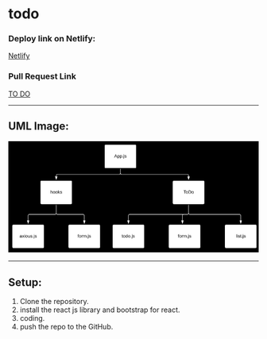 # todo

### Deploy link on Netlify:

[Netlify](https://60a2a13aaa73e3008a9d09a8--haneentodo.netlify.app/)

### Pull Request Link

[TO DO](https://github.com/HaneenKh88/todo/pull/4)

****************************************************************************************************

## UML Image:

![UML](https://github.com/HaneenKh88/todo/blob/main/assests/lab32.png)


****************************************************************************************************

## Setup:

1. Clone the repository.
2. install the react js library and bootstrap for react.
3. coding.
4. push the repo to the GitHub.


